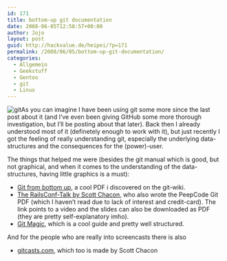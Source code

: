 ```yaml
---
id: 171
title: bottom-up git documentation
date: 2008-06-05T12:58:57+00:00
author: Jojo
layout: post
guid: http://hackvalue.de/heipei/?p=171
permalink: /2008/06/05/bottom-up-git-documentation/
categories:
  - Allgemein
  - Geekstuff
  - Gentoo
  - git
  - Linux
---
```

<img src="/weblog/git-logo.png" class="alignleft" alt="git" />As you can imagine I have been using git some more since the last post about it (and I&#8217;ve even been giving GitHub some more thorough investigation, but I&#8217;ll be posting about that later). Back then I already understood most of it (definetely enough to work with it), but just recently I got the feeling of really understanding git, especially the underlying data-structures and the consequences for the (power)-user.
  
The things that helped me were (besides the git manual which is good, but not graphical, and when it comes to the understanding of the data-structures, having little graphics is a must):

  * [Git from bottom up](http://www.newartisans.com/blog_files/git.from.bottom.up.php), a cool PDF i discovered on the git-wiki.
  * [The RailsConf-Talk by Scott Chacon](http://jointheconversation.org/2008/06/02/railsconf-git-talk/), who also wrote the PeepCode Git PDF (which I haven&#8217;t read due to lack of interest and credit-card). The link points to a video and the slides can also be downloaded as PDF (they are pretty self-explanatory imho).
  * [Git Magic](http://www-cs-students.stanford.edu/~blynn/gitmagic/), which is a cool guide and pretty well structured.

And for the people who are really into screencasts there is also

  * [gitcasts.com](http://www.gitcasts.com/), which too is made by Scott Chacon
